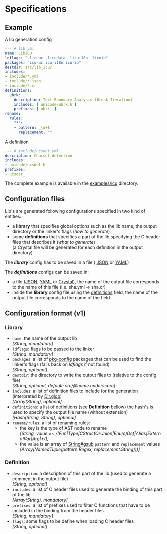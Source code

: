 # Specifications

## Example

A lib generation config
```yaml
--- # lib.yml
name: LibICU
ldflags: "-licuuc -licudata -licui18n -licuio"
packages: "icu-uc icu-i18n icu-io"
destdir: src/lib_icu/
includes:
- include/*.yml
- include/*.json
- include/*.cr
definitions:
  ubrk:
    description: Text Boundary Analysis (Break Iteration)
    includes: [ unicode/ubrk.h ]
    prefixes: [ ubrk_ ]
rename:
  rules:
    "*":
    - pattern: _\d+$
      replacement: ""
```

A definition
```yaml
--- # include/ucsdet.yml
description: Charset detection
includes:
- unicode/ucsdet.h
prefixes:
- ucsdet_
```

The complete example is available in the [examples/icu](examples/icu) directory.


## Configuration files

Lib's are generated following configurations specified in two kind of entities:
* a __library__ that specifies global options such as the lib name, the output
  directory or the linker's flags (_how to generate_)
* some __definitions__ that specifies a part of the lib specifying the C header
  files that describes it (_what to generate_)  
  (a Crystal file will be generated for each definition in the output directory)

The ___library___ config has to be saved in a file (
[JSON](examples/gmp/lib.json) or [YAML](examples/openssl/lib.yml))

The ___definitions___ configs can be saved in:
* a file ([JSON](examples/icu/include/ucurr.json),
  [YAML](examples/icu/include/ucsdet.yml) or
  [Crystal](examples/icu/include/udat.cr)), the name of the output file
  corresponds to the name of this file (i.e. sha.yml → sha.cr)
* inside the __library__ config file using the
  [definitions](examples/icu/lib.yml) field, the name of the output file
  corresponds to the name of the field


## Configuration format (v1)
### Library
- `name`: the name of the output lib  
  _[String, mandatory]_
- `ldflags`: flags to be passed to the linker  
  _[String, mandatory]_
- `packages`: a list of [pkg-config](https://www.freedesktop.org/wiki/Software/pkg-config/)
  packages that can be used to find the linker's flags
  (falls back on _ldflags_ if not found)  
  _[String, optional]_
- `destdir`: the directory to write the output files to (relative to the
  config file)  
  _[String, optional, default: src/@name.underscore]_
- `includes`: a list of definition files to include for the generation
  (interpreted by [Dir.glob](https://crystal-lang.org/api/0.21.1/Dir.html))  
  _[Array(String), optional]_
- `definitions`: a list of definitions (see __Definition__ bellow) the hash's
  is used to specify the output file name (without extension)  
  _[Hash(String, String), optional]_
- `rename/rules`: a list of renaming rules:
  - the key is the type of AST node to rename  
    _[String, value =~ /(Fun|Type|CStructOrUnion|Enum)Def|Alias|ExternalVar|Arg|\*/]_,
  - the value is an array of
    [String#gsub](https://crystal-lang.org/api/0.21.1/Dir.html) `pattern` and
    `replacement` values  
    _[Array(NamedTuple(pattern:Regex, replacement:String)))]_

### Definition
- `description`: a description of this part of the lib (used to generate a
  comment in the output file)  
  _[String, optional]_
- `includes`: a list of C header files used to generate the binding of this
  part of the lib  
  _[Array(String), mandatory]_
- `prefixes`: a list of prefixes used to filter C functions that have to be
  included in the binding from the header files  
  _[String, mandatory]_
- `flags`: some flags to be define when loading C header files  
  _[String, optional]_
